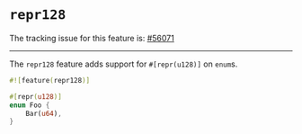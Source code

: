# `repr128`

The tracking issue for this feature is: [#56071]

[#56071]: https://github.com/rust-lang/rust/issues/56071

------------------------

The `repr128` feature adds support for `#[repr(u128)]` on `enum`s.

```rust
#![feature(repr128)]

#[repr(u128)]
enum Foo {
    Bar(u64),
}
```

